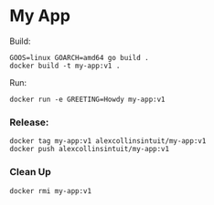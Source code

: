 # My App

Build:

```
GOOS=linux GOARCH=amd64 go build .
docker build -t my-app:v1 .
```

Run:

```
docker run -e GREETING=Howdy my-app:v1
```

### Release:

```
docker tag my-app:v1 alexcollinsintuit/my-app:v1
docker push alexcollinsintuit/my-app:v1
```

### Clean Up

```
docker rmi my-app:v1
```
